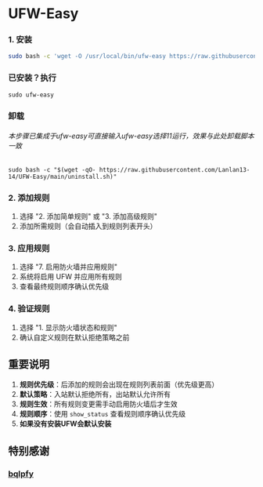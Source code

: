 # UFW-Easy
### 1. 安装
```bash
sudo bash -c 'wget -O /usr/local/bin/ufw-easy https://raw.githubusercontent.com/Lanlan13-14/UFW-Easy/main/ufw_easy.sh && chmod +x /usr/local/bin/ufw-easy && ufw-easy'
```
### 已安装？执行
```
sudo ufw-easy
```
### 卸载
###### 本步骤已集成于ufw-easy可直接输入ufw-easy选择11运行，效果与此处卸载脚本一致
```
sudo bash -c "$(wget -qO- https://raw.githubusercontent.com/Lanlan13-14/UFW-Easy/main/uninstall.sh)"
```

### 2. 添加规则
1. 选择 "2. 添加简单规则" 或 "3. 添加高级规则"
2. 添加所需规则（会自动插入到规则列表开头）

### 3. 应用规则
1. 选择 "7. 启用防火墙并应用规则"
2. 系统将启用 UFW 并应用所有规则
3. 查看最终规则顺序确认优先级

### 4. 验证规则
1. 选择 "1. 显示防火墙状态和规则"
2. 确认自定义规则在默认拒绝策略之前

## 重要说明

1. **规则优先级**：后添加的规则会出现在规则列表前面（优先级更高）
2. **默认策略**：入站默认拒绝所有，出站默认允许所有
3. **规则生效**：所有规则变更需手动启用防火墙后才生效
4. **规则顺序**：使用 `show_status` 查看规则顺序确认优先级
5. **如果没有安装UFW会默认安装**

## 特别感谢
### [bqlpfy](https://github.com/bqlpfy/ssr)

